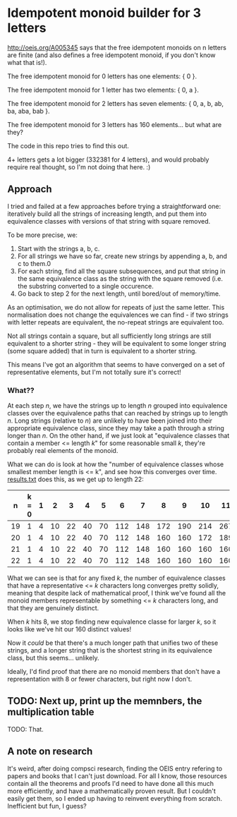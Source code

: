 # Idempotent monoid builder for 3 letters

http://oeis.org/A005345 says that the free idempotent monoids on n
letters are finite (and also defines a free idempotent monoid, if you
don't know what that is!).

The free idempotent monoid for 0 letters has one elements: { 0 }.

The free idempotent monoid for 1 letter has two elements: { 0, a }.

The free idempotent monoid for 2 letters has seven elements: { 0, a,
b, ab, ba, aba, bab }.

The free idempotent monoid for 3 letters has 160 elements... but what
are they?

The code in this repo tries to find this out.

4+ letters gets a lot bigger (332381 for 4 letters), and would
probably require real thought, so I'm not doing that here. :)

## Approach

I tried and failed at a few approaches before trying a straightforward
one: iteratively build all the strings of increasing length, and put
them into equivalence classes with versions of that string with square
removed.

To be more precise, we:

1. Start with the strings a, b, c.
2. For all strings we have so far, create new strings by appending a,
   b, and c to them.0
3. For each string, find all the square subsequences, and put that
   string in the same equivalence class as the string with the square
   removed (i.e. the substring converted to a single occurence.
4. Go back to step 2 for the next length, until bored/out of
   memory/time.

As an optimisation, we do not allow for repeats of just the same
letter. This normalisation does not change the equivalences we can
find - if two strings with letter repeats are equivalent, the
no-repeat strings are equivalent too.

Not all strings contain a square, but all sufficiently long strings
are still equivalent to a shorter string - they will be equivalent to
some longer string (some square added) that in turn is equivalent to a
shorter string.

This means I've got an algorithm that seems to have converged on a set
of representative elements, but I'm not totally sure it's correct!

### What??

At each step *n*, we have the strings up to length *n* grouped into
equivalence classes over the equivalence paths that can reached by
strings up to length *n*. Long strings (relative to *n*) are unlikely
to have been joined into their appropriate equivalence class, since
they may take a path through a string longer than *n*. On the other
hand, if we just look at "equivalence classes that contain a member <=
length *k*" for some reasonable small *k*, they're probably real
elements of the monoid.

What we can do is look at how the "number of equivalence classes whose
smallest member length is <= k", and see how this converges over
time. [results.txt](results.txt) does this, as we get up to length 22:

| n  | k = 0 | 1  | 2  | 3  | 4  | 5  | 6   | 7   | 8   | 9   | 10  | 11  | 12  | 13  | 14  | 15  | 16  | 17  | 18  | 19  | 20   | 21    | 22   | 23    |
| -  | ----- | -- | -- | -- | -- | -- | --- | --- | --- | --- | --- | --- | --- | --- | --- | --- | --- | --- | --- | ---- | ---- | ---- | ---- | ----- |
| 19 | 1     | 4  | 10 | 22 | 40 | 70 | 112 | 148 | 172 | 190 | 214 | 267 | 331 | 378 | 438 | 537 | 568 | 668 | 878 | 2812 | 6264 |      |      |       |
| 20 | 1     | 4  | 10 | 22 | 40 | 70 | 112 | 148 | 160 | 160 | 172 | 189 | 208 | 243 | 294 | 336 | 414 | 420 | 516 | 726  | 3244 | 7873 |      |       |
| 21 | 1     | 4  | 10 | 22 | 40 | 70 | 112 | 148 | 160 | 160 | 160 | 160 | 160 | 169 | 169 | 188 | 212 | 254 | 254 | 357  | 582  | 3886 | 9965 |       |
| 22 | 1     | 4  | 10 | 22 | 40 | 70 | 112 | 148 | 160 | 160 | 160 | 160 | 160 | 160 | 160 | 160 | 160 | 166 | 186 | 186  | 295  | 553  | 4828 | 12840 |

What we can see is that for any fixed $k$, the number of equivalence
classes that have a representative <= *k* characters long converges
pretty solidly, meaning that despite lack of mathematical proof, I
think we've found all the monoid members representable by something <=
*k* characters long, and that they are genuinely distinct.

When *k* hits 8, we stop finding new equivalence classe for larger
*k*, so it looks like we've hit our 160 distinct values!

Now it *could* be that there's a much longer path that unifies two of
these strings, and a longer string that is the shortest string in its
equivalence class, but this seems... unlikely.

Ideally, I'd find proof that there are no monoid members that don't
have a representation with 8 or fewer characters, but right now I
don't.

## TODO: Next up, print up the memnbers, the multiplication table

TODO: That.

## A note on research

It's weird, after doing compsci research, finding the OEIS entry
refering to papers and books that I can't just download. For all I
know, those resources contain all the theorems and proofs I'd need to
have done all this much more efficiently, and have a mathematically
proven result. But I couldn't easily get them, so I ended up having to
reinvent everything from scratch. Inefficient but fun, I guess?
